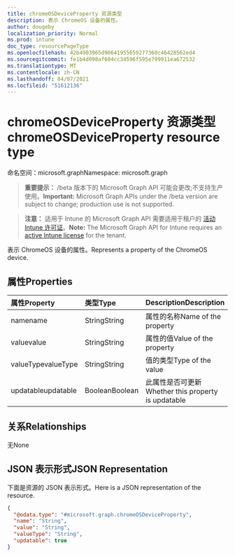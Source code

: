 ```yaml
---
title: chromeOSDeviceProperty 资源类型
description: 表示 ChromeOS 设备的属性。
author: dougeby
localization_priority: Normal
ms.prod: intune
doc_type: resourcePageType
ms.openlocfilehash: 42b4903965d90641955659277360c46428562ed4
ms.sourcegitcommit: fe1b4d098af604cc34596f595e799911ea672532
ms.translationtype: MT
ms.contentlocale: zh-CN
ms.lasthandoff: 04/07/2021
ms.locfileid: "51612136"
---
```

# <a name="chromeosdeviceproperty-resource-type"></a><span data-ttu-id="d2dc1-103">chromeOSDeviceProperty 资源类型</span><span class="sxs-lookup"><span data-stu-id="d2dc1-103">chromeOSDeviceProperty resource type</span></span>

<span data-ttu-id="d2dc1-104">命名空间：microsoft.graph</span><span class="sxs-lookup"><span data-stu-id="d2dc1-104">Namespace: microsoft.graph</span></span>

> <span data-ttu-id="d2dc1-105">**重要提示：** /beta 版本下的 Microsoft Graph API 可能会更改;不支持生产使用。</span><span class="sxs-lookup"><span data-stu-id="d2dc1-105">**Important:** Microsoft Graph APIs under the /beta version are subject to change; production use is not supported.</span></span>

> <span data-ttu-id="d2dc1-106">**注意：** 适用于 Intune 的 Microsoft Graph API 需要适用于租户的 [活动 Intune 许可证](https://go.microsoft.com/fwlink/?linkid=839381)。</span><span class="sxs-lookup"><span data-stu-id="d2dc1-106">**Note:** The Microsoft Graph API for Intune requires an [active Intune license](https://go.microsoft.com/fwlink/?linkid=839381) for the tenant.</span></span>

<span data-ttu-id="d2dc1-107">表示 ChromeOS 设备的属性。</span><span class="sxs-lookup"><span data-stu-id="d2dc1-107">Represents a property of the ChromeOS device.</span></span>

## <a name="properties"></a><span data-ttu-id="d2dc1-108">属性</span><span class="sxs-lookup"><span data-stu-id="d2dc1-108">Properties</span></span>
|<span data-ttu-id="d2dc1-109">属性</span><span class="sxs-lookup"><span data-stu-id="d2dc1-109">Property</span></span>|<span data-ttu-id="d2dc1-110">类型</span><span class="sxs-lookup"><span data-stu-id="d2dc1-110">Type</span></span>|<span data-ttu-id="d2dc1-111">Description</span><span class="sxs-lookup"><span data-stu-id="d2dc1-111">Description</span></span>|
|:---|:---|:---|
|<span data-ttu-id="d2dc1-112">name</span><span class="sxs-lookup"><span data-stu-id="d2dc1-112">name</span></span>|<span data-ttu-id="d2dc1-113">String</span><span class="sxs-lookup"><span data-stu-id="d2dc1-113">String</span></span>|<span data-ttu-id="d2dc1-114">属性的名称</span><span class="sxs-lookup"><span data-stu-id="d2dc1-114">Name of the property</span></span>|
|<span data-ttu-id="d2dc1-115">value</span><span class="sxs-lookup"><span data-stu-id="d2dc1-115">value</span></span>|<span data-ttu-id="d2dc1-116">String</span><span class="sxs-lookup"><span data-stu-id="d2dc1-116">String</span></span>|<span data-ttu-id="d2dc1-117">属性的值</span><span class="sxs-lookup"><span data-stu-id="d2dc1-117">Value of the property</span></span>|
|<span data-ttu-id="d2dc1-118">valueType</span><span class="sxs-lookup"><span data-stu-id="d2dc1-118">valueType</span></span>|<span data-ttu-id="d2dc1-119">String</span><span class="sxs-lookup"><span data-stu-id="d2dc1-119">String</span></span>|<span data-ttu-id="d2dc1-120">值的类型</span><span class="sxs-lookup"><span data-stu-id="d2dc1-120">Type of the value</span></span>|
|<span data-ttu-id="d2dc1-121">updatable</span><span class="sxs-lookup"><span data-stu-id="d2dc1-121">updatable</span></span>|<span data-ttu-id="d2dc1-122">Boolean</span><span class="sxs-lookup"><span data-stu-id="d2dc1-122">Boolean</span></span>|<span data-ttu-id="d2dc1-123">此属性是否可更新</span><span class="sxs-lookup"><span data-stu-id="d2dc1-123">Whether this property is updatable</span></span>|

## <a name="relationships"></a><span data-ttu-id="d2dc1-124">关系</span><span class="sxs-lookup"><span data-stu-id="d2dc1-124">Relationships</span></span>
<span data-ttu-id="d2dc1-125">无</span><span class="sxs-lookup"><span data-stu-id="d2dc1-125">None</span></span>

## <a name="json-representation"></a><span data-ttu-id="d2dc1-126">JSON 表示形式</span><span class="sxs-lookup"><span data-stu-id="d2dc1-126">JSON Representation</span></span>
<span data-ttu-id="d2dc1-127">下面是资源的 JSON 表示形式。</span><span class="sxs-lookup"><span data-stu-id="d2dc1-127">Here is a JSON representation of the resource.</span></span>
<!-- {
  "blockType": "resource",
  "@odata.type": "microsoft.graph.chromeOSDeviceProperty"
}
-->
``` json
{
  "@odata.type": "#microsoft.graph.chromeOSDeviceProperty",
  "name": "String",
  "value": "String",
  "valueType": "String",
  "updatable": true
}
```




